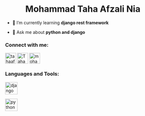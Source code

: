 <h1 align="center">Mohammad Taha Afzali Nia</h1>

- 🌱 I’m currently learning **django rest framework**

- 💬 Ask me about **python and django**


<h3 align="left">Connect with me:</h3>
<p align="left">
<a href="https://fb.com/tahaafzaly" target="blank"><img align="center" src="https://cdn.iconscout.com/icon/free/png-512/free-facebook-2038471-1718509.png?f=webp&w=256" alt="tahaafzaly" height="35" width="35" /></a>
<a href="https://t.me/mohammadtahaafzalinia" target="blank"><img align="center" src="https://cdn.iconscout.com/icon/free/png-512/free-telegram-3-226554.png?f=webp&w=256" alt="Taham34" height="35" width="35" /></a>
<a href="https://stackoverflow.com/users/24880523/mohammad-taha-afzali-nia" target="blank"><img align="center" src="https://raw.githubusercontent.com/rahuldkjain/github-profile-readme-generator/master/src/images/icons/Social/stack-overflow.svg" alt="mohammad-taha-afzali-nia" height="35" width="35" /></a>  
</p>

<h3 align="left">Languages and Tools:</h3>
<p align="left"> <a href="https://www.djangoproject.com/" target="_blank" rel="noreferrer"> <img src="https://cdn.worldvectorlogo.com/logos/django.svg" alt="django" width="40" height="40"/>
<p align="left"> <a href="https://www.djangoproject.com/" target="_blank" rel="noreferrer"> <img src="https://cdn.iconscout.com/icon/free/png-512/free-python-2-226051.png?f=webp&w=256" alt="python" width="40" height="40"/>
